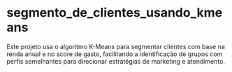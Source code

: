 # segmento_de_clientes_usando_kmeans
Este projeto usa o algoritmo K-Means para segmentar clientes com base na renda anual e no score de gasto, facilitando a identificação de grupos com perfis semelhantes para direcionar estratégias de marketing e atendimento.
